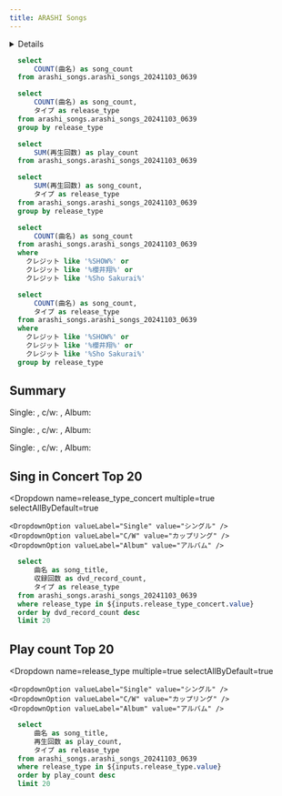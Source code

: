 ```yaml
---
title: ARASHI Songs
---
```


<Details title='What is this?'>

  This is a dashboard about ARASHI songs, such as song play counts and DVD/Blu-ray recordings.
</Details>

```sql songs_summary
  select
      COUNT(曲名) as song_count
  from arashi_songs.arashi_songs_20241103_0639
```

```sql songs_type_summary
  select
      COUNT(曲名) as song_count,
      タイプ as release_type
  from arashi_songs.arashi_songs_20241103_0639
  group by release_type
```

```sql play_count_summary
  select
      SUM(再生回数) as play_count
  from arashi_songs.arashi_songs_20241103_0639
```

```sql play_count_type_summary
  select
      SUM(再生回数) as song_count,
      タイプ as release_type
  from arashi_songs.arashi_songs_20241103_0639
  group by release_type
```

```sql rap_songs_summary
  select
      COUNT(曲名) as song_count
  from arashi_songs.arashi_songs_20241103_0639
  where
    クレジット like '%SHOW%' or 
    クレジット like '%櫻井翔%' or 
    クレジット like '%Sho Sakurai%'
```

```sql rap_songs_type_summary
  select
      COUNT(曲名) as song_count,
      タイプ as release_type
  from arashi_songs.arashi_songs_20241103_0639
  where
    クレジット like '%SHOW%' or 
    クレジット like '%櫻井翔%' or 
    クレジット like '%Sho Sakurai%'
  group by release_type
```

## Summary

<BigValue
  data={songs_summary}
  value=song_count
  title="Songs"
/>

Single: <Value data={songs_type_summary} column=song_count row=0 />, c/w: <Value data={songs_type_summary} column=song_count row=1 />, Album: <Value data={songs_type_summary} column=song_count row=2 />

<BigValue
  data={rap_songs_summary}
  value=song_count
  title="Sakurap Songs"
/>

Single: <Value data={rap_songs_type_summary} column=song_count row=0 />, c/w: <Value data={rap_songs_type_summary} column=song_count row=1 />, Album: <Value data={rap_songs_type_summary} column=song_count row=2 />

<BigValue
  data={play_count_summary}
  value=play_count
  title="Play Count"
  fmt=num0
/>

Single: <Value data={play_count_type_summary} column=song_count row=2 fmt=num0 />, c/w: <Value data={play_count_type_summary} column=song_count row=1 fmt=num0 />, Album: <Value data={play_count_type_summary} column=song_count row=0 fmt=num0 />

## Sing in Concert Top 20

<Dropdown 
  name=release_type_concert
  multiple=true
  selectAllByDefault=true
>
    <DropdownOption valueLabel="Single" value="シングル" />
    <DropdownOption valueLabel="C/W" value="カップリング" />
    <DropdownOption valueLabel="Album" value="アルバム" />
</Dropdown>

```sql concert_songs_ranking
  select
      曲名 as song_title,
      収録回数 as dvd_record_count,
      タイプ as release_type
  from arashi_songs.arashi_songs_20241103_0639
  where release_type in ${inputs.release_type_concert.value}
  order by dvd_record_count desc
  limit 20
```

<BarChart
  data={concert_songs_ranking}
  x=song_title
  y=dvd_record_count
  series=release_type
  swapXY=true
  yFmt=num0
  legend=false
/>

## Play count Top 20

<Dropdown 
  name=release_type
  multiple=true
  selectAllByDefault=true
>
    <DropdownOption valueLabel="Single" value="シングル" />
    <DropdownOption valueLabel="C/W" value="カップリング" />
    <DropdownOption valueLabel="Album" value="アルバム" />
</Dropdown>

```sql play_count_ranking
  select
      曲名 as song_title,
      再生回数 as play_count,
      タイプ as release_type
  from arashi_songs.arashi_songs_20241103_0639
  where release_type in ${inputs.release_type.value}
  order by play_count desc
  limit 20
```

<BarChart
  data={play_count_ranking}
  x=song_title
  y=play_count
  series=release_type
  swapXY=true
  yFmt=num0
  legend=false
/>